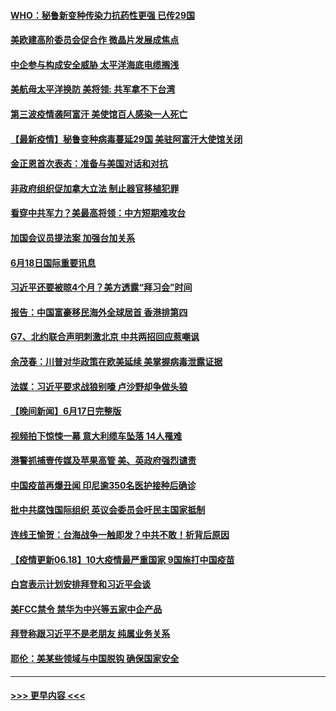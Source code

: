 #### [WHO：秘鲁新变种传染力抗药性更强 已传29国](../pages/prog202/a103146141.md?t=06190751) 
#### [美欧建高阶委员会促合作 微晶片发展成焦点](../pages/prog202/a103146209.md?t=06190751) 
#### [中企参与构成安全威胁 太平洋海底电缆搁浅](../pages/prog202/a103146135.md?t=06190751) 
#### [美航母太平洋换防 美将领: 共军拿不下台湾](../pages/prog202/a103146138.md?t=06190751) 
#### [第三波疫情袭阿富汗 美使馆百人感染一人死亡](../pages/prog202/a103145827.md?t=06190751) 
#### [【最新疫情】秘鲁变种病毒蔓延29国 美驻阿富汗大使馆关闭](../pages/prog202/a103145978.md?t=06190751) 
#### [金正恩首次表态：准备与美国对话和对抗](../pages/prog202/a103145943.md?t=06190751) 
#### [非政府组织促加拿大立法 制止器官移植犯罪](../pages/prog202/a103145942.md?t=06190751) 
#### [看穿中共军力？美最高将领：中方短期难攻台](../pages/prog202/a103145717.md?t=06190751) 
#### [加国会议员提法案 加强台加关系](../pages/prog202/a103145705.md?t=06190751) 
#### [6月18日国际重要讯息](../pages/prog202/a103145697.md?t=06190751) 
#### [习近平还要被晾4个月？美方透露“拜习会”时间](../pages/prog202/a103145668.md?t=06190751) 
#### [报告：中国富豪移民海外全球居首 香港排第四](../pages/prog202/a103145629.md?t=06190751) 
#### [G7、北约联合声明刺激北京 中共两招回应惹嘲讽](../pages/prog202/a103145598.md?t=06190751) 
#### [余茂春：川普对华政策在欧美延续 美掌握病毒泄露证据](../pages/prog202/a103145518.md?t=06190751) 
#### [法媒：习近平要求战狼别嚎 卢沙野却争做头狼](../pages/prog202/a103145418.md?t=06190751) 
#### [【晚间新闻】6月17日完整版](../pages/prog202/a103145414.md?t=06190751) 
#### [视频拍下惊悚一幕 意大利缆车坠落 14人罹难](../pages/prog202/a103145259.md?t=06190751) 
#### [港警抓捕壹传媒及苹果高管 美、英政府强烈谴责](../pages/prog202/a103145407.md?t=06190751) 
#### [中国疫苗再爆丑闻 印尼逾350名医护接种后确诊](../pages/prog202/a103145387.md?t=06190751) 
#### [批中共腐蚀国际组织 英议会委员会吁民主国家抵制](../pages/prog202/a103144974.md?t=06190751) 
#### [连线王愉贺：台海战争一触即发？中共不敢！析背后原因](../pages/prog202/a103144382.md?t=06190751) 
#### [【疫情更新06.18】10大疫情最严重国家 9国施打中国疫苗](../pages/prog202/a103133785.md?t=06190751) 
#### [白宫表示计划安排拜登和习近平会谈](../pages/prog202/a103145277.md?t=06190751) 
#### [美FCC禁令 禁华为中兴等五家中企产品](../pages/prog202/a103145270.md?t=06190751) 
#### [拜登称跟习近平不是老朋友 纯属业务关系](../pages/prog202/a103145267.md?t=06190751) 
#### [耶伦：美某些领域与中国脱钩 确保国家安全](../pages/prog202/a103145255.md?t=06190751) 

----
#### [ >>> 更早内容 <<< ](../indexes/prog202-earlier.md)
